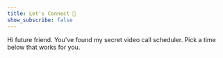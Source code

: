 ```yaml
---
title: Let's Connect 👋
show_subscribe: false
---
```


Hi future friend. You've found my secret video call scheduler. Pick a time below that works for you.

<!-- Calendly inline widget begin -->
<div class="calendly-inline-widget" data-url="https://calendly.com/alexgrin?hide_landing_page_details=1&hide_gdpr_banner=1" style="min-width:320px;height:1000px;"></div>
<script type="text/javascript" src="https://assets.calendly.com/assets/external/widget.js" async></script>
<!-- Calendly inline widget end -->
